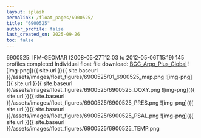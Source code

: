 ```yaml
---
layout: splash
permalink: /float_pages/6900525/
title: "6900525"
author_profile: false
last_created_on: 2025-09-26
toc: false
---
```

 
6900525: IFM-GEOMAR (2008-05-27T12:03 to 2012-05-06T15:19)
145 profiles completed
Individual float file download: [BGC_Argo_Plus_Global](https://ftp.soest.hawaii.edu/bgc_argo_plus/Individual_Floats/outliers_removed/6900525_Sprof_processed.nc)
![img-png]({{ site.url }}{{ site.baseurl }}/assets/images/float_figures/6900525/01_6900525_map.png
![img-png]({{ site.url }}{{ site.baseurl }}/assets/images/float_figures/6900525/6900525_DOXY.png
![img-png]({{ site.url }}{{ site.baseurl }}/assets/images/float_figures/6900525/6900525_PRES.png
![img-png]({{ site.url }}{{ site.baseurl }}/assets/images/float_figures/6900525/6900525_PSAL.png
![img-png]({{ site.url }}{{ site.baseurl }}/assets/images/float_figures/6900525/6900525_TEMP.png
